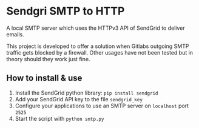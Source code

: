 # Sendgri SMTP to HTTP
A local SMTP server which uses the HTTPv3 API of SendGrid to deliver emails.

This project is developed to offer a solution when Gitlabs outgoing SMTP traffic gets blocked by a firewall. Other usages have not been tested but in theory should they work just fine.

## How to install & use
1. Install the SendGrid python library:
```pip install sendgrid```
2. Add your SendGrid API key to the file `sendgrid_key`
3. Configure your applications to use an SMTP server on `localhost` port `2525`
4. Start the script with `python smtp.py`
